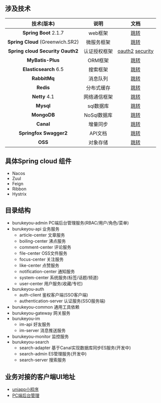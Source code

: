 
## 涉及技术

|               技术(版本)                |          说明          |                             文档                             |
| :-------------------------------------: | :--------------------: | :----------------------------------------------------------: |
|          **Spring Boot** 2.1.7          | web框架 | [跳转](https://docs.spring.io/spring-boot/docs/2.1.4.RELEASE/reference/html/index.html) |
|   **Spring Cloud**   (Greenwich.SR2)    |       微服务框架       | [跳转](https://cloud.spring.io/spring-cloud-static/Greenwich.SR4/multi/multi_spring-cloud.html) |
| **Spring cloud Security Oauth2** |      认证授权框架      | [oauth2](https://docs.spring.io/spring-security-oauth2-boot/docs/current/reference/htmlsingle/#boot-features-security-oauth2-authorization-server) [security](https://docs.spring.io/spring-security/site/docs/5.2.1.RELEASE/reference/htmlsingle/) |
|               **MyBatis-Plus**               |        ORM框架         |     [跳转](https://mp.baomidou.com/guide/)      |
|          **Elasticsearch** 6.5          |        搜索框架        | [跳转](https://www.elastic.co/guide/en/elasticsearch/reference/7.1/index.html) |
|              **RabbitMq**               |        消息队列        | [跳转](https://docs.spring.io/spring-boot/docs/2.1.4.RELEASE/reference/html/boot-features-messaging.html#boot-features-rabbitmq) |
|                **Redis**                |       分布式缓存       | [跳转](https://docs.spring.io/spring-data/redis/docs/current/reference/html/#) |
|              **Netty** 4.1              |      网络通信框架      |           [跳转](https://netty.io/wiki/index.html)           |
|                **Mysql**                |       sql数据库        | [跳转](https://docs.spring.io/spring-data/jpa/docs/2.2.4.RELEASE/reference/html/#preface) |
|               **MongoDB**               |      NoSql数据库       | [跳转](https://docs.spring.io/spring-data/mongodb/docs/2.2.4.RELEASE/reference/html/#preface) |
|              **Canal**               |      增量同步      | [跳转](https://github.com/alibaba/canal/wiki) |
|         **Springfox Swagger2**          |        API文档         | [跳转](https://springfox.github.io/springfox/docs/current/#springfox-swagger-ui) |
|                 **OSS**                 |        对象存储        |  [跳转](https://help.aliyun.com/document_detail/31827.html)  |

## 具体Spring cloud 组件
*	Nacos
*	Zuul
*	Feign
*	Ribbon
*	Hystrix

## 目录结构
*	burukeyou-admin  PC端后台管理服务(RBAC/用户/角色/菜单)
*	burukeyou-api  业务服务
	*	article-center  文章服务
	*	boiling-center 沸点服务
	*	comment-center 评论服务
	*	file-center  OSS文件服务
	*	focus-center  关注服务
	*	like-center 点赞服务
	*	notification-center 通知服务
	*	system-center 系统服务(标签/话题/频道)
	*	user-center 用户服务(收藏/专栏)
*	burukeyou-auth
	*	auth-client   鉴权客户端(SSO客户端)
	*	authentication-server   认证服务(SSO服务端)
* burukeyou-common 通用工具依赖
* burukeyou-gateway 网关服务
* burukeyou-im
	* im-api   好友服务
	* im-server  消息推送服务
* burukeyou-monitor 监控服务
* burukeyou-search
	* 	 search-adapter 基于Canal实现数据库同步ES服务(开发中)
	*   search-admin   ES管理服务(开发中)
	*  search-server  搜索服务





## 业务对接的客户端UI地址
*	[uniapp小程序](https://github.com/burukeYou/burukeyou-mobile/tree/dev)
*	[PC端后台管理](https://github.com/burukeYou/burukeyou-admin/tree/master/burukeyou-admin)

